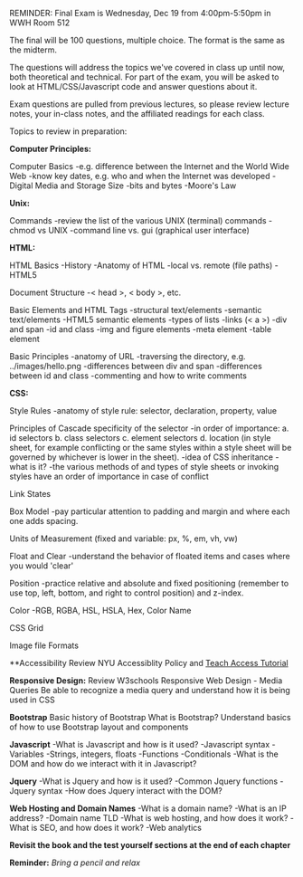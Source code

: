 REMINDER: Final Exam is Wednesday, Dec 19 from 4:00pm-5:50pm in WWH Room 512

The final will be 100 questions, multiple choice. The format is the same as the midterm.  

The questions will address the topics we've covered in class up until now, both theoretical and technical. For part of the exam, you will be asked to look at HTML/CSS/Javascript code and answer questions about it. 

Exam questions are pulled from previous lectures, so please review lecture notes, your in-class notes, and the affiliated readings for each class. 

Topics to review in preparation:

**Computer Principles:**

Computer Basics
-e.g. difference between the Internet and the World Wide Web
-know key dates, e.g. who and when the Internet was developed
-Digital Media and Storage Size
-bits and bytes
-Moore's Law

**Unix:**

Commands
-review the list of the various UNIX (terminal) commands 
-chmod vs UNIX
-command line vs. gui (graphical user interface)

**HTML:**

HTML Basics
-History
-Anatomy of HTML
-local vs. remote (file paths)
-HTML5

Document Structure
-< head >, < body >, etc.

Basic Elements and HTML Tags
-structural text/elements
-semantic text/elements
-HTML5 semantic elements
-types of lists
-links (< a >) 
-div and span
-id and class
-img and figure elements
-meta element
-table element

Basic Principles
-anatomy of URL
-traversing the directory, e.g. ../images/hello.png
-differences between div and span
-differences between id and class
-commenting and how to write comments

**CSS:**

Style Rules
-anatomy of style rule: selector, declaration, property, value

Principles of Cascade
specificity of the selector
-in order of importance:
a. id selectors
b. class selectors
c. element selectors
d. location (in style sheet, for example conflicting or the same styles within a style sheet will be governed by whichever is lower in the sheet).
-idea of CSS inheritance - what is it?
-the various methods of and types of style sheets or invoking styles have an order of importance in case of conflict

Link States

Box Model
-pay particular attention to padding and margin and where each one adds spacing.

Units of Measurement (fixed and variable: px, %, em, vh, vw)

Float and Clear
-understand the behavior of floated items and cases where you would 'clear'

Position
-practice relative and absolute and fixed positioning (remember to use top, left, bottom, and right to control position) and z-index.

Color
-RGB, RGBA, HSL, HSLA, Hex, Color Name

CSS Grid

Image file Formats

**Accessibility
Review NYU Accessiblity Policy and [Teach Access Tutorial](https://teachaccess.github.io/tutorial/#/4)

**Responsive Design:**
Review W3schools Responsive Web Design - Media Queries
Be able to recognize a media query and understand how it is being used in CSS

**Bootstrap**
Basic history of Bootstrap
What is Bootstrap?
Understand basics of how to use Bootstrap layout and components

**Javascript**
-What is Javascript and how is it used?
-Javascript syntax
-Variables
-Strings, integers, floats
-Functions
-Conditionals
-What is the DOM and how do we interact with it in Javascript?

**Jquery**
-What is Jquery and how is it used?
-Common Jquery functions
-Jquery syntax
-How does Jquery interact with the DOM?

**Web Hosting and Domain Names**
-What is a domain name?
-What is an IP address?
-Domain name TLD
-What is web hosting, and how does it work?
-What is SEO, and how does it work?
-Web analytics


**Revisit the book and the test yourself sections at the end of each chapter**


**Reminder:**
*Bring a pencil and relax*
